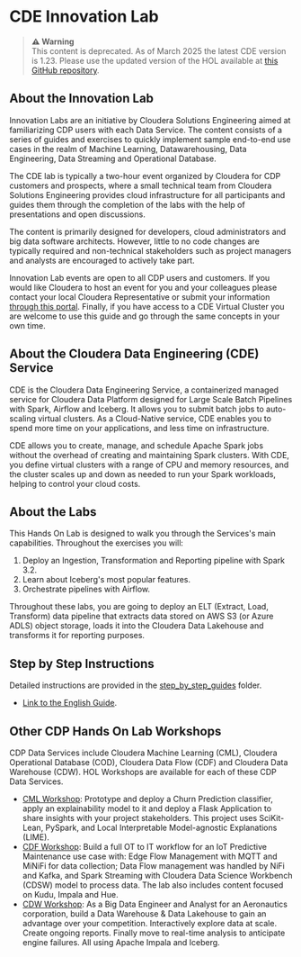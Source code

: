 # CDE Innovation Lab

>**⚠ Warning**  
>This content is deprecated. As of March 2025 the latest CDE version is 1.23. Please use the updated version of the HOL available at [this GitHub repository](https://github.com/pdefusco/CDE_123_HOL).

## About the Innovation Lab

Innovation Labs are an initiative by Cloudera Solutions Engineering aimed at familiarizing CDP users with each Data Service. The content consists of a series of guides and exercises to quickly implement sample end-to-end use cases in the realm of Machine Learning, Datawarehousing, Data Engineering, Data Streaming and Operational Database.

The CDE lab is typically a two-hour event organized by Cloudera for CDP customers and prospects, where a small technical team from Cloudera Solutions Engineering provides cloud infrastructure for all participants and guides them through the completion of the labs with the help of presentations and open discussions.

The content is primarily designed for developers, cloud administrators and big data software architects. However, little to no code changes are typically required and non-technical stakeholders such as project managers and analysts are encouraged to actively take part.

Innovation Lab events are open to all CDP users and customers. If you would like Cloudera to host an event for you and your colleagues please contact your local Cloudera Representative or submit your information [through this portal](https://www.cloudera.com/contact-sales.html). Finally, if you have access to a CDE Virtual Cluster you are welcome to use this guide and go through the same concepts in your own time.

## About the Cloudera Data Engineering (CDE) Service

CDE is the Cloudera Data Engineering Service, a containerized managed service for Cloudera Data Platform designed for Large Scale Batch Pipelines with Spark, Airflow and Iceberg. It allows you to submit batch jobs to auto-scaling virtual clusters. As a Cloud-Native service, CDE enables you to spend more time on your applications, and less time on infrastructure.

CDE allows you to create, manage, and schedule Apache Spark jobs without the overhead of creating and maintaining Spark clusters. With CDE, you define virtual clusters with a range of CPU and memory resources, and the cluster scales up and down as needed to run your Spark workloads, helping to control your cloud costs.

## About the Labs

This Hands On Lab is designed to walk you through the Services's main capabilities. Throughout the exercises you will:

1. Deploy an Ingestion, Transformation and Reporting pipeline with Spark 3.2.
2. Learn about Iceberg's most popular features.
3. Orchestrate pipelines with Airflow.

Throughout these labs, you are going to deploy an ELT (Extract, Load, Transform) data pipeline that extracts data stored on AWS S3 (or Azure ADLS) object storage, loads it into the Cloudera Data Lakehouse and transforms it for reporting purposes.

## Step by Step Instructions

Detailed instructions are provided in the [step_by_step_guides](https://github.com/pdefusco/CDE_Banking_HOL_MKT/tree/main/step_by_step_guides/english) folder.

* [Link to the English Guide](https://github.com/pdefusco/CDE_Banking_HOL_MKT/tree/main/step_by_step_guides/english).

## Other CDP Hands On Lab Workshops

CDP Data Services include Cloudera Machine Learning (CML), Cloudera Operational Database (COD), Cloudera Data Flow (CDF) and Cloudera Data Warehouse (CDW). HOL Workshops are available for each of these CDP Data Services.

* [CML Workshop](https://github.com/cloudera/CML_AMP_Churn_Prediction): Prototype and deploy a Churn Prediction classifier, apply an explainability model to it and deploy a Flask Application to share insights with your project stakeholders. This project uses SciKit-Lean, PySpark, and Local Interpretable Model-agnostic Explanations (LIME).
* [CDF Workshop](https://github.com/cloudera-labs/edge2ai-workshop): Build a full OT to IT workflow for an IoT Predictive Maintenance use case with: Edge Flow Management with MQTT and MiNiFi for data collection; Data Flow management was handled by NiFi and Kafka, and Spark Streaming with Cloudera Data Science Workbench (CDSW) model to process data. The lab also includes content focused on Kudu, Impala and Hue.
* [CDW Workshop](https://github.com/pdefusco/cdw-workshop): As a Big Data Engineer and Analyst for an Aeronautics corporation, build a Data Warehouse & Data Lakehouse to gain an advantage over your competition. Interactively explore data at scale. Create ongoing reports. Finally move to real-time analysis to anticipate engine failures. All using Apache Impala and Iceberg.
